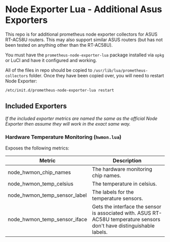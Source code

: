 # Node Exporter Lua - Additional Asus Exporters

This repo is for additional prometheus node exporter collectors for ASUS RT-AC58U routers.
This may also support similar ASUS routers (but has not been tested on anything other than the RT-AC58U).

You must have the `prometheus-node-exporter-lua` package installed via `opkg` or LuCI and have it configured and working.

All of the files in repo should be copied to `/usr/lib/lua/prometheus-collectors` folder.
Once they have been copied over, you will need to restart Node Exporter:

```sh
/etc/init.d/prometheus-node-exporter-lua restart
```

## Included Exporters

*If the included exporter metrics are named the same as the official Node Exporter then assume they will work in the exact same way.*

### Hardware Temperature Monitoring (`hwmon.lua`)

Exposes the following metrics:

| Metric                       | Description                                                                                                            |
| ---------------------------- | ---------------------------------------------------------------------------------------------------------------------- |
| node_hwmon_chip_names        | The hardware monitoring chip names.                                                                                    |
| node_hwmon_temp_celsius      | The temperature in celsius.                                                                                            |
| node_hwmon_temp_sensor_label | The labels for the temperature sensors.                                                                                |
| node_hwmon_temp_sensor_iface | Gets the interface the sensor is associated with. ASUS RT-AC58U temperature sensors don't have distinguishable labels. |
